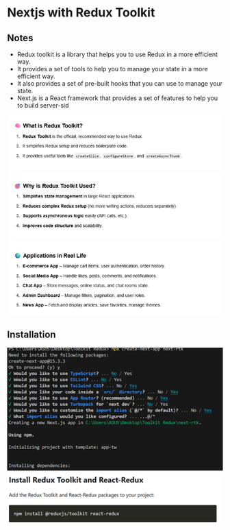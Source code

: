 # Nextjs with Redux Toolkit

## Notes
- Redux toolkit is a library that helps you to use Redux in a more efficient way.
- It provides a set of tools to help you to manage your state in a more efficient way.
- It also provides a set of pre-built hooks that you can use to manage your state.
- Next.js is a React framework that provides a set of features to help you to build server-sid

![Features](public/NotesRedux.png)

## Installation

![Installation](public/installation.png)
![Installation](public/reduxtoolkit.png)